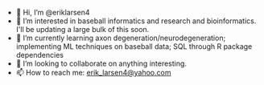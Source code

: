 - 👋 Hi, I’m @eriklarsen4
- 👀 I’m interested in baseball informatics and research and bioinformatics. I'll be updating a large bulk of this soon.
- 🌱 I’m currently learning axon degeneration/neurodegeneration; implementing ML techniques on baseball data; SQL through R package dependencies
- 💞️ I’m looking to collaborate on anything interesting.
- 📫 How to reach me: erik_larsen4@yahoo.com

<!---
eriklarsen4/eriklarsen4 is a ✨ special ✨ repository because its `README.md` (this file) appears on your GitHub profile.
You can click the Preview link to take a look at your changes.
--->
